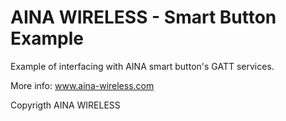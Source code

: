 # AINA WIRELESS  -  Smart Button Example

Example of interfacing with AINA smart button's GATT services.

More info: www.aina-wireless.com



Copyrigth AINA WIRELESS

